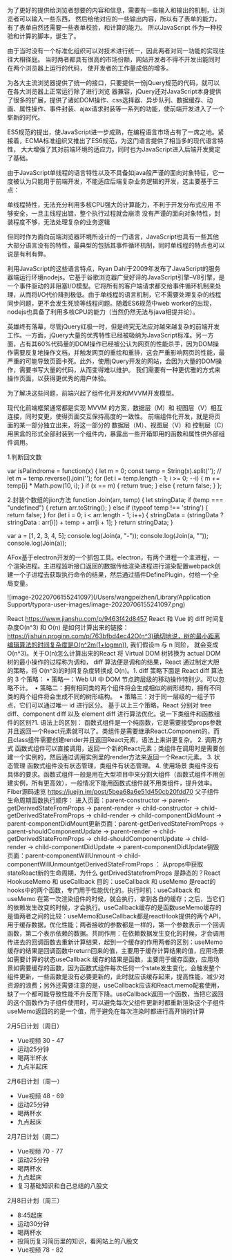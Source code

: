 为了更好的提供给浏览者想要的内容和信息，需要有一些输入和输出的机制，让浏览者可以输入一些东西，
然后给他对应的一些输出内容，所以有了表单的能力，有了表单自然还需要一些表单校验，和计算的能力。
所以JavaScript 作为一种校验和计算的脚本，诞生了。


由于当时没有一个标准化组织可以对技术进行统一，因此两者对同一功能的实现往往大相径庭。
当时两者都具有很高的市场份额，网站开发者不得不开发出能同时在两个浏览器上运行的代码，
使开发者的工作量成倍的增多。



为各大主流浏览器提供了统一的接口，只要提供一份jQuery规范的代码，就可以在各大浏览器上正常运行除了进行浏览
器兼容，jQuery还对JavaScript本身提供了很多的扩展，提供了诸如DOM操作、css选择器、异步队列、数据缓存、动
画、属性操作、事件封装、ajax请求封装等一系列的功能，使前端开发进入了一个崭新的时代。



ES5规范的提出，使JavaScript进一步成熟，在编程语言市场占有了一席之地。紧接着，ECMA标准组织又推出了ES6规范，为这门语言提供了相当多的现代语言特性，
大大增强了其对前端环境的适应力。同时也为JavaScript进入后端开发奠定了基础。




由于JavaScript单线程的语言特性以及不具备如java般严谨的面向对象特征，它一度被认为只能用于前端开发，不能适应后端复杂业务逻辑的开发，这主要基于三点：

单线程特性，无法充分利用多核CPU强大的计算能力，不利于开发分布式应用
不够安全，一旦主线程出错，整个执行过程就会崩溃
没有严谨的面向对象特性，封装程度不够，无法处理复杂的业务逻辑

但同时作为面向前端浏览器环境所设计的一门语言，JavaScript也具有一些其他大部分语言没有的特性，最典型的包括其事件循环机制，同时单线程的特点也可以说是有利有弊。

利用JavaScript的这些语言特点，Ryan Dahl于2009年发布了JavaScript的服务器端运行环境nodejs。它基于谷歌浏览器广受好评的JavaScript引擎–V8引擎，是一个事件驱动的非阻塞I/O模型。它将所有的客户端请求都交给事件循环机制来处理，从而将I/O代价降到极低。由于单线程的语言机制，它不需要处理复杂的线程同步问题，更不会发生死锁等线程问题。随着ES6规范中web worker的出现，nodejs也具备了利用多核CPU的能力（当然仍然无法与java相提并论）。




英雄终有落幕，尽管jQuery红极一时，但是终究无法应对越来越复杂的前端开发工作。一方面，jQuery大量的优秀特性已经被吸纳为JavaScript标准。另一方面，占有其60%代码量的DOM操作已经被公认为网页的性能杀手，因为DOM操作需要反复地操作文档，并触发网页的重绘和重排，这会严重影响网页的性能，最严重的可能导致页面卡死。此外，使用jQuery开发的网站，会因为大量的DOM操作，需要书写大量的代码，从而变得难以维护。
我们需要有一种更优雅的方式来操作页面，以获得更优秀的用户体验。

为了解决这些问题，前端兴起了组件化开发和MVVM开发模型。



现代化前端框架通常都是实现 MVVM 的方案，数据层（M）和 视图层（V）相互连接，同时变更，使得页面交互保持高度的一致性。
前端组件化开发，就是将页面的某一部分独立出来，将这一部分的 数据层（M）、视图层（V）和 控制层（C）用黑盒的形式全部封装到一个组件内，暴露出一些开箱即用的函数和属性供外部组件调用。





1.判断回文数

var isPalindrome = function(x) {
    let m = 0;
    const temp = String(x).split('');
    // let m = temp.reverse().join('');
    for (let i = temp.length - 1; i >= 0; --i) {
        m += temp[i] * Math.pow(10, i);
    }
    if (x == m) { 
        return true;
    } else {
        return false;
    }
};

2.封装个数组的jion方法
function Join(arr, temp) {
  let stringData;
  if (temp === "undefined") {
    return arr.toString();
  } else if (typeof temp !== 'string') {
    return false;
  }
  for (let i = 0; i < arr.length - 1; i++) {
    stringData = (stringData ? stringData : arr[i]) + temp + arr[i + 1];
  }
  return stringData;
}

var a = [1, 2, 3, 4, 5];
console.log(Join(a, "-"));
console.log(Join(a, ""));
console.log(Join(a));



AFox基于electron开发的一个抓包工具。electron，有两个进程一个主进程，一个渲染进程。主进程监听接口返回的数据传给渲染进程进行渲染配置webpack创建一个子进程去获取执行命令的结果，然后通过插件DefinePlugin，付给一个全局变量。

![image-20220706155241097](/Users/wangpeizhen/Library/Application Support/typora-user-images/image-20220706155241097.png)





React https://www.jianshu.com/p/9463f42d8457 React 和 Vue 的 diff 时间复杂度O(n^3) 和 O(n) 是如何计算出来的链接：https://jishuin.proginn.com/p/763bfbd4ec42O(n^3)确切地说，树的最小距离编辑算法的时间复杂度是O(n^2m(1+logmn)), 我们假设m 与 n 同阶， 就会变成 O(n^3)。关于O(n)怎么计算出来的React 将 Virtual DOM 树转换为 actual DOM 树的最小操作的过程称为调和， diff 算法便是调和的结果，React 通过制定大胆的策略，将 O(n^3)的时间复杂度转换成 O(n)。1. diff 策略下面是 React diff 算法的 3 个策略：	•	策略一：Web UI 中 DOM 节点跨层级的移动操作特别少。可以忽略不计。 	•	策略二：拥有相同类的两个组件将会生成相似的树形结构，拥有不同类的两个组件将会生成不同的树形结构。 	•	策略三：对于同一层级的一组子节点，它们可以通过唯一 id 进行区分。 基于以上三个策略，React 分别对 tree diff、component diff 以及 element diff 进行算法优化。说一下类组件和函数组件的区别?1. 语法上的区别： 函数式组件是一个纯函数，它是需要接受props参数并且返回一个React元素就可以了。类组件是需要继承React.Component的，而且class组件需要创建render并且返回React元素，语法上来讲更复杂。 2. 调用方式 函数式组件可以直接调用，返回一个新的React元素；类组件在调用时是需要创建一个实例的，然后通过调用实例里的render方法来返回一个React元素。 3. 状态管理 函数式组件没有状态管理，类组件有状态管理。 4. 使用场景 类组件没有具体的要求。函数式组件一般是用在大型项目中来分割大组件（函数式组件不用创建实例，所有更高效），一般情况下能用函数式组件就不用类组件，提升效率。Fiber源码速览 https://juejin.im/post/5bea68a6e51d450cb20fdd70 父子组件生命周期函数执行顺序： 进入页面：parent-constructor -> parent-getDerivedStateFromProps -> parent-render -> child-constructor -> child-getDerivedStateFromProps -> child-render -> child-componentDidMount -> parent-componentDidMount更新页面：parent-getDerivedStateFromProps -> parent-shouldComponentUpdate -> parent-render -> child-getDerivedStateFromProps -> child-shouldComponentUpdate -> child-render -> child-componentDidUpdate -> parent-componentDidUpdate销毁页面：parent-componentWillUnmount -> child-componentWillUnmountgetDerivedStateFromProps ： 从props中获取stateReact新的生命周期，为什么 getDrivedStatefromProps 是静态的？React HookuseMemo 和 useCallback 目的：useCallback 和 useMemo 是react的hooks中的两个函数，专门用于性能优化的。执行时机：useCallback 和 useMemo 在第一次渲染组件的时候，就会执行，拿到各自的缓存；之后，当它们的依赖发生改变的时候，才会执行。useCallback缓存的是函数useMemo缓存的是值两者之间的比较：useMemo和useCallback都是reactHook提供的两个API，用于缓存数据，优化性能；两者接收的参数都是一样的，第一个参数表示一个回调函数，第二个表示依赖的数据。共同作用：在依赖数据发生变化的时候，才会调用传进去的回调函数去重新计算结果，起到一个缓存的作用两者的区别：useMemo 缓存的结果是回调函数中return回来的值，主要用于缓存计算结果的值，应用场景如需要计算的状态useCallback 缓存的结果是函数，主要用于缓存函数，应用场景如需要缓存的函数，因为函数式组件每次任何一个state发生变化，会触发整个组件更新，一些函数是没有必要更新的，此时就应该缓存起来，提高性能，减少对资源的浪费；另外还需要注意的是，useCallback应该和React.memo配套使用，缺了一个都可能导致性能不升反而下降。useCallback返回一个函数，当把它返回的这个函数作为子组件使用时，可以避免每次父组件更新时都重新渲染这个子组件useMemo返回的的是一个值，用于避免在每次渲染时都进行高开销的计算



2月5日计划（周日）

- Vue视频 30 - 47
- 运动25分钟
- 喝两半杯水
- 九点半起床

2月6日计划（周一）

- Vue视频 48 - 69
- 运动25分钟
- 喝两杯水
- 九点起床

2月7日计划（周二）

- Vue视频 70 - 77
- 运动25分钟
- 喝两杯水
- 九点起床
- 复习基础知识和自己总结的八股文

2月8日计划（周三）

- 8:45起床
- 运动30分钟
- 喝两杯水
- 投简历复习简历里的知识，看网站上的八股文
- Vue视频 78 - 82
